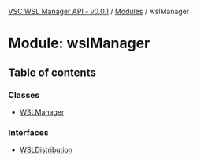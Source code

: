 [VSC WSL Manager API - v0.0.1](../README.md) / [Modules](../modules.md) / wslManager

# Module: wslManager

## Table of contents

### Classes

- [WSLManager](../classes/wslManager.WSLManager.md)

### Interfaces

- [WSLDistribution](../interfaces/wslManager.WSLDistribution.md)
